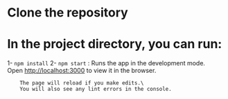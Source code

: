 # Clone the repository

# In the project directory, you can run:

1- `npm install`
2- `npm start` :
Runs the app in the development mode.\
 Open [http://localhost:3000](http://localhost:3000) to view it in the browser.

        The page will reload if you make edits.\
        You will also see any lint errors in the console.

